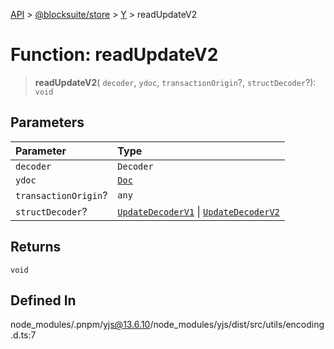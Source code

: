[API](../../../../../index.md) > [@blocksuite/store](../../../index.md) > [Y](../index.md) > readUpdateV2

# Function: readUpdateV2

> **readUpdateV2**(
  `decoder`,
  `ydoc`,
  `transactionOrigin`?,
  `structDecoder`?): `void`

## Parameters

| Parameter | Type |
| :------ | :------ |
| `decoder` | `Decoder` |
| `ydoc` | [`Doc`](../classes/class.Doc.md) |
| `transactionOrigin`? | `any` |
| `structDecoder`? | [`UpdateDecoderV1`](../classes/class.UpdateDecoderV1.md) \| [`UpdateDecoderV2`](../classes/class.UpdateDecoderV2.md) |

## Returns

`void`

## Defined In

node\_modules/.pnpm/yjs@13.6.10/node\_modules/yjs/dist/src/utils/encoding.d.ts:7
